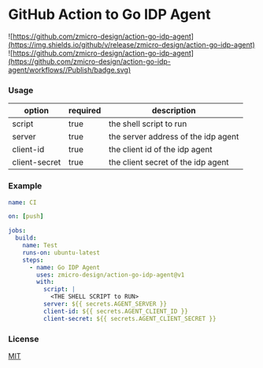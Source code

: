 # GitHub Action to Go IDP Agent

![https://github.com/zmicro-design/action-go-idp-agent](https://img.shields.io/github/v/release/zmicro-design/action-go-idp-agent)
![https://github.com/zmicro-design/action-go-idp-agent](https://github.com/zmicro-design/action-go-idp-agent/workflows//Publish/badge.svg)

### Usage

| option | required | description |
| ------ | -------- | ----------- |
| script | true     | the shell script to run |
| server  | true     | the server address of the idp agent |
| client-id | true | the client id of the idp agent |
| client-secret | true | the client secret of the idp agent |


### Example

```yml
name: CI

on: [push]

jobs:
  build:
    name: Test
    runs-on: ubuntu-latest
    steps:
      - name: Go IDP Agent
        uses: zmicro-design/action-go-idp-agent@v1
        with:
          script: |
            <THE SHELL SCRIPT to RUN>
          server: ${{ secrets.AGENT_SERVER }}
          client-id: ${{ secrets.AGENT_CLIENT_ID }}
          client-secret: ${{ secrets.AGENT_CLIENT_SECRET }}
```

### License

[MIT](./LICENSE)

